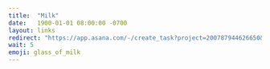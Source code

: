 ```yaml
---
title:  "Milk"
date:   1900-01-01 08:00:00 -0700
layout: links
redirect: "https://app.asana.com/-/create_task?project=200787944626650&name=milk&description=Added%20from%20shortlink"
wait: 5
emoji: glass_of_milk
---
```



